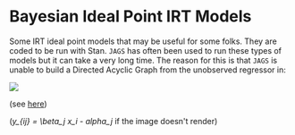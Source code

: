 # Bayesian Ideal Point IRT Models
Some IRT ideal point models that may be useful for some folks. They are coded to be run with Stan. `JAGS` has often been used to run these types of models but it can take a very long time. The reason for this is that `JAGS` is unable to build a Directed Acyclic Graph from the unobserved regressor in:

![](http://i.imgur.com/gGoK7mr.png?1)
  
(see [here](https://sourceforge.net/p/mcmc-jags/discussion/610037/thread/5c9e9026/ ))

(*y_{ij} = \beta_j x_i - alpha_j*  if the image doesn't render)


